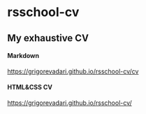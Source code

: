 # rsschool-cv

## My exhaustive CV

#### Markdown
https://grigorevadari.github.io/rsschool-cv/cv

#### HTML&CSS CV
https://grigorevadari.github.io/rsschool-cv/
